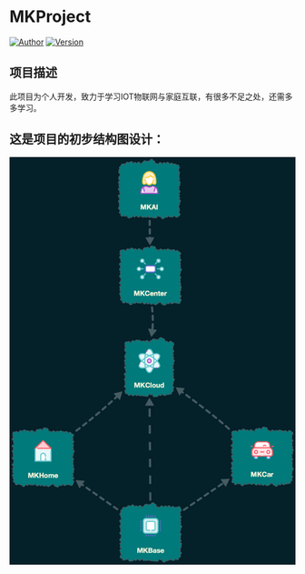 # MKProject
[![Author](https://img.shields.io/badge/Author-LMK-blue.svg)]()
[![Version](https://img.shields.io/badge/Version-1.0-blue.svg)]()


## 项目描述
此项目为个人开发，致力于学习IOT物联网与家庭互联，有很多不足之处，还需多多学习。

## 这是项目的初步结构图设计：
![image](https://github.com/lmk1010/MKProject/blob/dev1.0/Description/Image/MKProjectStructure.png)



